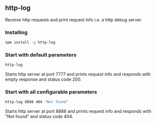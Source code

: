 ## http-log
Receive http requests and print request info i.e. a http debug server.

### Installing
```bash
npm install -g http-log
```

### Start with default parameters
```bash
http-log
```
Starts http server at port 7777 and prints request info and responds with empty response and status code 200.


### Start with all configurable parameters
```bash
http-log 8888 404 "Not found"
```
Starts http server at port 8888 and prints request info and responds with "Not found" and status code 404.
